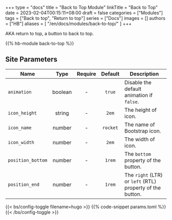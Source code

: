 +++
type = "docs"
title = "Back to Top Module"
linkTitle = "Back to Top"
date = 2023-02-04T00:15:11+08:00
draft = false
categories = ["Modules"]
tags = ["Back to top", "Return to top"]
series = ["Docs"]
images = []
authors = ["HB"]
aliases = [
    "/en/docs/modules/back-to-top/"
]
+++

AKA return to top, a button to back to top.

<!--more-->

{{% hb-module back-to-top %}}

## Site Parameters

| Name              |  Type   | Require | Default  | Description                                               |
| ----------------- | :-----: | :-----: | :------: | --------------------------------------------------------- |
| `animation`       | boolean |    -    |  `true`  | Disable the default animation if `false`.                 |
| `icon_height`     | string  |    -    |  `2em`   | The height of icon.                                       |
| `icon_name`       | number  |    -    | `rocket` | The name of Bootstrap icon.                               |
| `icon_width`      | number  |    -    |  `2em`   | The width of icon.                                        |
| `position_bottom` | number  |    -    |  `1rem`  | The `bottom` property of the button.                      |
| `position_end`    | number  |    -    |  `1rem`  | The `right` (LTR) or `left` (RTL) property of the button. |

{{< bs/config-toggle filename=hugo >}}
{{% code-snippet params.toml %}}
{{< /bs/config-toggle >}}
